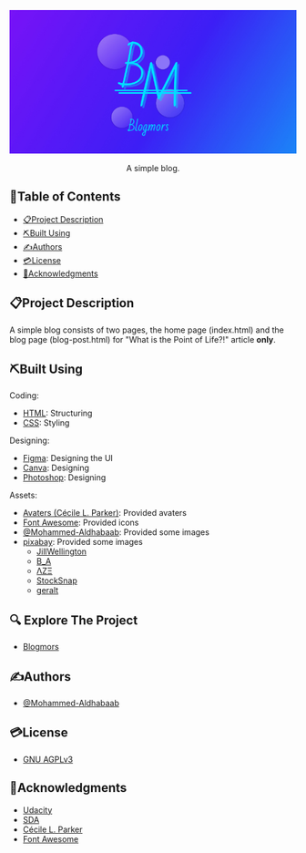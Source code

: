 <p align="center">
  <img src="assets/banner/banner.png" alt="project logo" />
</p>


<p align="center">
  A simple blog.
</p>


## 📂Table of Contents
- [📋Project Description](#project-description)
- [⛏️Built Using](#️built-using)
- [✍Authors](#authors)
- [💳License](#license)
- [🏅Acknowledgments](#acknowledgments)


## 📋Project Description
A simple blog consists of two pages, the home page (index.html) and the blog page (blog-post.html) for "What is the Point of Life?!" article **only**.


## ⛏️Built Using
Coding:
- [HTML](https://developer.mozilla.org/en-US/docs/Web/HTML): Structuring
- [CSS](https://developer.mozilla.org/en-US/docs/Web/CSS): Styling

Designing:
- [Figma](https://www.figma.com/): Designing the UI
- [Canva](https://www.canva.com/): Designing 
- [Photoshop](https://www.adobe.com/products/photoshop.html): Designing

Assets:
- [Avaters (Cécile L. Parker)](https://dribbble.com/Cecile0112358): Provided avaters
- [Font Awesome](https://fontawesome.com/v4/icons/): Provided icons
- [@Mohammed-Aldhabaab](github.com/Mohammed-Aldhabaab): Provided some images
- [pixabay](https://pixabay.com): Provided some images
  - [JillWellington](https://pixabay.com/users/jillwellington-334088/)
  - [B_A](https://pixabay.com/users/b_a-363247/)
  - [ΛΖΞ](https://pixabay.com/users/%CE%BB%CE%B6%CE%BE-3271136/)
  - [StockSnap](https://pixabay.com/users/stocksnap-894430/)
  - [geralt](https://pixabay.com/users/geralt-9301/)


## 🔍 Explore The Project
- [Blogmors](https://github.com/mohammed-aldhabaab.github.io/blogmors)


## ✍Authors
- [@Mohammed-Aldhabaab](github.com/Mohammed-Aldhabaab)


## 💳License
- [GNU AGPLv3](https://choosealicense.com/licenses/agpl-3.0/)


## 🏅Acknowledgments
- [Udacity](udacity.com)
- [SDA](https://sda.edu.sa/)
- [Cécile L. Parker](https://dribbble.com/Cecile0112358)
- [Font Awesome](https://fontawesome.com/v4/icons/)
